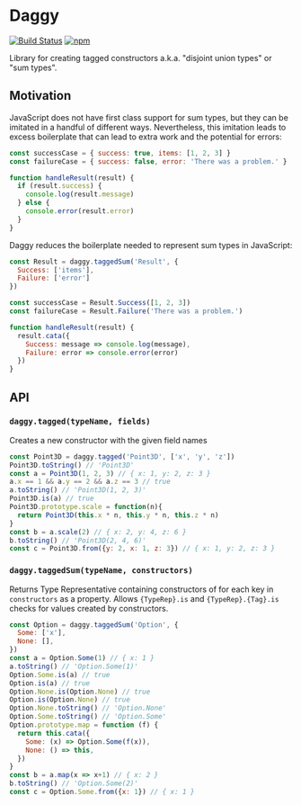 # Daggy

[![Build Status](https://img.shields.io/travis/fantasyland/daggy/master.svg)](https://travis-ci.org/fantasyland/daggy)
[![npm](https://img.shields.io/npm/v/daggy.svg)](https://www.npmjs.com/package/daggy)

Library for creating tagged constructors a.k.a. "disjoint union types" or "sum types".

## Motivation

JavaScript does not have first class support for sum types, but they can be imitated in a handful of different ways. Nevertheless, this imitation leads to excess boilerplate that can lead to extra work and the potential for errors:

```javascript
const successCase = { success: true, items: [1, 2, 3] }
const failureCase = { success: false, error: 'There was a problem.' }

function handleResult(result) {
  if (result.success) {
    console.log(result.message)
  } else {
    console.error(result.error)
  }
}
```

Daggy reduces the boilerplate needed to represent sum types in JavaScript:

```javascript
const Result = daggy.taggedSum('Result', {
  Success: ['items'],
  Failure: ['error']
})

const successCase = Result.Success([1, 2, 3])
const failureCase = Result.Failure('There was a problem.')

function handleResult(result) {
  result.cata({
    Success: message => console.log(message),
    Failure: error => console.error(error)
  })
}
```

## API

### `daggy.tagged(typeName, fields)`

Creates a new constructor with the given field names

```javascript
const Point3D = daggy.tagged('Point3D', ['x', 'y', 'z'])
Point3D.toString() // 'Point3D'
const a = Point3D(1, 2, 3) // { x: 1, y: 2, z: 3 }
a.x == 1 && a.y == 2 && a.z == 3 // true
a.toString() // 'Point3D(1, 2, 3)'
Point3D.is(a) // true
Point3D.prototype.scale = function(n){
  return Point3D(this.x * n, this.y * n, this.z * n)
}
const b = a.scale(2) // { x: 2, y: 4, z: 6 }
b.toString() // 'Point3D(2, 4, 6)'
const c = Point3D.from({y: 2, x: 1, z: 3}) // { x: 1, y: 2, z: 3 }
```

### `daggy.taggedSum(typeName, constructors)`

Returns Type Representative containing constructors of for each key in `constructors` as a property. Allows `{TypeRep}.is` and `{TypeRep}.{Tag}.is` checks for values created by constructors.

```javascript
const Option = daggy.taggedSum('Option', {
  Some: ['x'],
  None: [],
})
const a = Option.Some(1) // { x: 1 }
a.toString() // 'Option.Some(1)'
Option.Some.is(a) // true
Option.is(a) // true
Option.None.is(Option.None) // true
Option.is(Option.None) // true
Option.None.toString() // 'Option.None'
Option.Some.toString() // 'Option.Some'
Option.prototype.map = function (f) {
  return this.cata({
    Some: (x) => Option.Some(f(x)),
    None: () => this,
  })
}
const b = a.map(x => x+1) // { x: 2 }
b.toString() // 'Option.Some(2)'
const c = Option.Some.from({x: 1}) // { x: 1 }
```
